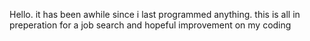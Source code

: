 Hello. it has been awhile since i last programmed anything. this is all in preperation for a job search and hopeful improvement on my coding
